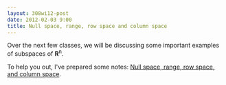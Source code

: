 ```yaml
---
layout: 308wi12-post
date: 2012-02-03 9:00
title: Null space, range, row space and column space
---
```


Over the next few classes, we will be discussing some important examples of subspaces of <b>R</b><sup>n</sup>.

To help you out, I've prepared some notes: [Null space, range, row space, and column space]({{site.url}}/math308/wi12/null-space-and-range.pdf).
